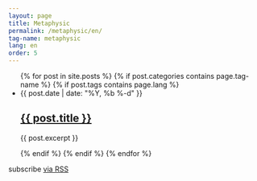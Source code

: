 ```yaml
---
layout: page
title: Metaphysic 
permalink: /metaphysic/en/
tag-name: metaphysic 
lang: en
order: 5
---
```


  <ul class="post-list">
	{% for post in site.posts %}
		{% if post.categories contains page.tag-name %}
			{% if post.tags contains page.lang %}
      <li>
        <span class="post-meta">{{ post.date | date: "%Y, %b %-d" }}</span>
        <h2>
          <a class="post-link" href="{{ post.url | prepend: site.baseurl }}">{{ post.title }}</a>
        </h2>
        <p>{{ post.excerpt }}</p>
      </li>
{% endif %} 
{% endif %} 
{% endfor %}
  </ul>

  <p class="rss-subscribe">subscribe <a href="{{ "/feed.xml" | prepend: site.baseurl }}">via RSS</a></p>
